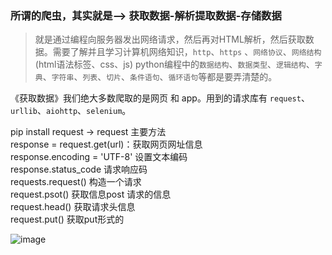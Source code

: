 <h3>所谓的爬虫，其实就是--> 获取数据-解析提取数据-存储数据 </h3>

>就是通过编程向服务器发出网络请求，然后再对HTML解析，然后获取数据。需要了解并且学习计算机网络知识，`http`、`https` 、`网络协议`、`网络结构`(html语法标签、css、js)
python编程中的`数据结构`、`数据类型`、`逻辑结构`、`字典`、`字符串`、`列表`、`切片`、`条件语句`、`循环语句`等都是要弄清楚的。

《获取数据》我们绝大多数爬取的是网页 和 app。用到的请求库有 `request`、`urllib`、`aiohttp`、`selenium`。   <br>

pip install request -> request 主要方法<br>response = request.get(url)：获取网页网址信息 <br> response.encoding = 'UTF-8' 设置文本编码 <br>
response.status_code 请求响应码 <br> requests.request() 构造一个请求 <br> request.psot() 获取信息post 请求的信息<br> request.head() 获取请求头信息<br>
request.put() 获取put形式的<br>

![image](https://github.com/user-attachments/assets/f0c51e59-4ec4-4be6-b112-1f32060d8c5b)
